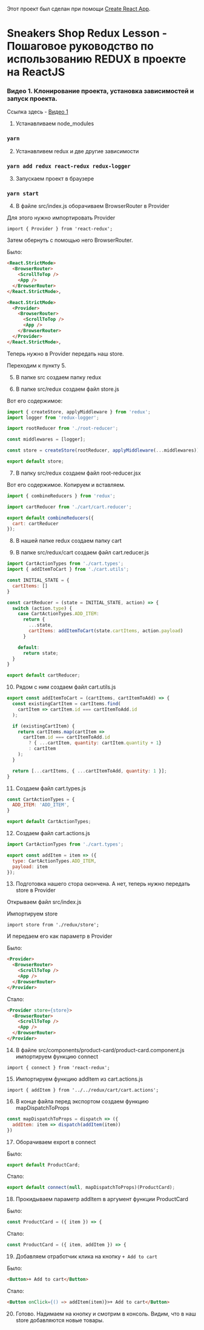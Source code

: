 Этот проект был сделан при помощи [Create React App](https://github.com/facebook/create-react-app).

# Sneakers Shop Redux Lesson - Пошаговое руководство по использованию REDUX в проекте на ReactJS

### Видео 1. Клонирование проекта, установка зависимостей и запуск проекта.

Ссылка здесь - [Видео 1](https://github.com/webuxmotion/sneakers-shop-redux-lesson/edit/main/README.md)

1. Устанавливаем node_modules

### `yarn`

2. Устанавливем redux и две другие зависимости

### `yarn add redux react-redux redux-logger`

3. Запускаем проект в браузере

### `yarn start`

4. В файле src/index.js оборачиваем BrowserRouter в Provider

Для этого нужно импортировать Provider

`import { Provider } from 'react-redux';`

Затем обернуть с помощью него BrowserRouter.

Было:

```html
<React.StrictMode>
  <BrowserRouter>
    <ScrollToTop />
    <App />
  </BrowserRouter>
</React.StrictMode>,
```
```html
<React.StrictMode>
  <Provider> 
    <BrowserRouter>
      <ScrollToTop />
      <App />
    </BrowserRouter>
  </Provider>
</React.StrictMode>,
```

Теперь нужно в Provider передать наш store.

Переходим к пункту 5.

5. В папке src создаем папку redux

6. В папке src/redux создаем файл store.js

Вот его содержимое:

```jsx
import { createStore, applyMiddleware } from 'redux';
import logger from 'redux-logger';

import rootReducer from './root-reducer';

const middlewares = [logger];

const store = createStore(rootReducer, applyMiddleware(...middlewares));

export default store;
```

7. В папку src/redux создаем файл root-reducer.jsx

Вот его содержимое. Копируем и вставляем.

```jsx
import { combineReducers } from 'redux';

import cartReducer from './cart/cart.reducer';

export default combineReducers({
  cart: cartReducer
});
```

8. В нашей папке redux создаем папку cart

9. В папке src/redux/cart создаем файл cart.reducer.js

```jsx
import CartActionTypes from './cart.types';
import { addItemToCart } from './cart.utils';

const INITIAL_STATE = {
  cartItems: []
}

const cartReducer = (state = INITIAL_STATE, action) => {
  switch (action.type) {
    case CartActionTypes.ADD_ITEM:
      return {
        ...state,
        cartItems: addItemToCart(state.cartItems, action.payload)
      }

    default:
      return state;
  }
}

export default cartReducer;
```

10. Рядом с ним создаем файл cart.utils.js

```js
export const addItemToCart = (cartItems, cartItemToAdd) => {
  const existingCartItem = cartItems.find(
    cartItem => cartItem.id === cartItemToAdd.id
  );

  if (existingCartItem) {
    return cartItems.map(cartItem => 
      cartItem.id === cartItemToAdd.id
        ? { ...cartItem, quantity: cartItem.quantity + 1}
        : cartItem
    );
  }

  return [...cartItems, { ...cartItemToAdd, quantity: 1 }];
}
```

11. Создаем файл cart.types.js

```js
const CartActionTypes = {
  ADD_ITEM: 'ADD_ITEM',
}

export default CartActionTypes;
```

12. Создаем файл cart.actions.js

```js
import CartActionTypes from './cart.types';

export const addItem = item => ({
  type: CartActionTypes.ADD_ITEM,
  payload: item
});
```

13. Подготовка нашего стора окончена. А нет, теперь нужно передать store в Provider

Открываем файл src/index.js

Импортируем store

`import store from './redux/store';`

И передаем его как параметр в Provider

Было:
```html
<Provider>
  <BrowserRouter>
    <ScrollToTop />
    <App />
  </BrowserRouter>
</Provider>
```

Стало:
```html
<Provider store={store}>
  <BrowserRouter>
    <ScrollToTop />
    <App />
  </BrowserRouter>
</Provider>
```

14. В файле src/components/product-card/product-card.component.js импортируем функцию connect

`import { connect } from 'react-redux';`

15. Импортируем функцию addItem из cart.actions.js

`import { addItem } from '../../redux/cart/cart.actions';`

16. В конце файла перед экспортом создаем функцию mapDispatchToProps

```js
const mapDispatchToProps = dispatch => ({
  addItem: item => dispatch(addItem(item))
})
```

17. Оборачиваем export в connect

Было:

```js
export default ProductCard;
```

Стало:

```js
export default connect(null, mapDispatchToProps)(ProductCard);
```

18. Прокидываем параметр addItem в аргумент функции ProductCard

Было:
```js
const ProductCard = ({ item }) => {
```

Стало:
```js
const ProductCard = ({ item, addItem }) => {
```

19. Добавляем отработчик клика на кнопку `+ Add to cart`

Было:
```html
<Button>+ Add to cart</Button>
```

Стало:
```html
<Button onClick={() => addItem(item)}>+ Add to cart</Button>
```

20. Готово. Надимаем на кнопку и смотрим в консоль. Видим, что в наш store добавляются новые товары.

